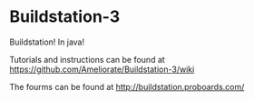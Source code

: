 # Buildstation-3
Buildstation! In java!

Tutorials and instructions can be found at https://github.com/Ameliorate/Buildstation-3/wiki

The fourms can be found at http://buildstation.proboards.com/




